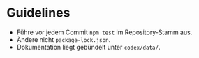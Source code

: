 # Guidelines

- Führe vor jedem Commit `npm test` im Repository-Stamm aus.
- Ändere nicht `package-lock.json`.
- Dokumentation liegt gebündelt unter `codex/data/`.
